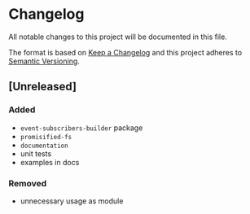 # Changelog

All notable changes to this project will be documented in this file.

The format is based on [Keep a Changelog](http://keepachangelog.com/en/1.0.0/)
and this project adheres to [Semantic Versioning](http://semver.org/spec/v2.0.0.html).

## [Unreleased]
### Added
- `event-subscribers-builder` package
- `promisified-fs`
- `documentation`
- unit tests
- examples in docs

### Removed
- unnecessary usage as module